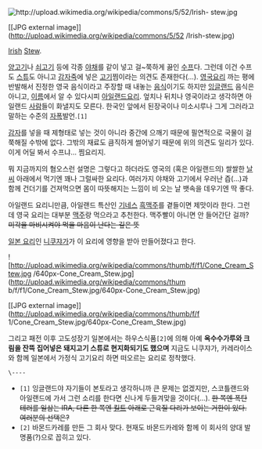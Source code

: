 ![http://upload.wikimedia.org/wikipedia/commons/5/52/Irish-
stew.jpg](http://upload.wikimedia.org/wikipedia/commons/5/52/Irish-stew.jpg)

[[JPG external image]](http://upload.wikimedia.org/wikipedia/commons/5/52
/Irish-stew.jpg)

  
[Irish](%EC%95%84%EC%9D%BC%EB%9E%9C%EB%93%9C.md)
[Stew](%EC%8A%A4%ED%8A%9C.md).

[양고기](%EC%96%91%EA%B3%A0%EA%B8%B0.md)나
[쇠고기](%EC%87%A0%EA%B3%A0%EA%B8%B0.md) 등에 각종 [야채](%EC%95%BC%EC%B1%84.md)를
같이 넣고 걸~쭉하게 끓인 [수프](%EC%88%98%ED%94%84.md)다. 그런데 이건 수프도
[스튜](%EC%8A%A4%ED%8A%9C.md)도 아니고
[감자](%EA%B0%90%EC%9E%90.md)[죽](%EC%A3%BD.md)에 넣은
[고기](%EA%B3%A0%EA%B8%B0.md)찜이라는 의견도 존재한다(…). [영국요리](%EC%98%81%EA%B5%AD%20%EC%9A%94%EB%A6%AC.md) 까는 평에 반발해서 진정한 영국 음식이라고 주장할
때 내놓는 [음식](%EC%9D%8C%EC%8B%9D.md)이기도 하지만
[잉글랜드](%EC%9E%89%EA%B8%80%EB%9E%9C%EB%93%9C.md) 음식은 아니고,
[이름](%EC%9D%B4%EB%A6%84.md)에서 알 수 있다시피 [아일랜드요리](%EC%95%84%EC%9D%BC%EB%9E%9C%EB%93%9C%20%EC%9A%94%EB%A6%AC.md). 엎치나 뒤치나
영국이라고 생각하면 아일랜드 [사람](%EC%82%AC%EB%9E%8C.md)들이 화낼지도 모른다. 한국인 앞에서 된장국이나 미소시루나
그게 그러라고 말하는 수준의 [자폭](%EC%9E%90%ED%8F%AD.md)발언.`[1]`

[감자](%EA%B0%90%EC%9E%90.md)를 넣을 때 제형태로 넣는 것이 아니라 중간에 으깨기 때문에 필연적으로 국물이 걸쭉해질
수밖에 없다. 그밖의 재료도 큼직하게 썰어넣기 때문에 위의 의견도 일리가 있다. 이게 어딜 봐서 수프냐… 찜요리지.

뭐 지금까지의 혐오스런 설명은 그렇다고 하더라도 영국의 (혹은 아일랜드의) 쌀쌀한 [날씨](%EB%82%A0%EC%94%A8.md)
아래에서 먹기엔 꽤나 그럴싸한 요리다. 여러가지 야채와 고기에서 우러난 즙(…)과 함께 건더기를 건져먹으면 몸이 따뜻해지는 느낌이 비 오는
날 뱃속을 데우기엔 딱 좋다.

아일랜드 요리니만큼, 아일랜드 특산인 [기네스](%EA%B8%B0%EB%84%A4%EC%8A%A4.md)
[흑맥주](%ED%9D%91%EB%A7%A5%EC%A3%BC.md)를 곁들이면 제맛이라 한다. 그런데 영국 요리는 대부분
[맥주](%EB%A7%A5%EC%A3%BC.md)랑 먹으라고 추천한다. 맥주빨이 아니면 안 들어간단 걸까? <del>미각을 마비시켜야
먹을 마음이 난다는 깊은 뜻</del>

[일본 요리](%EC%9D%BC%EB%B3%B8%20%EC%9A%94%EB%A6%AC.md)인
[니쿠쟈가](%EB%8B%88%EC%BF%A0%EC%9F%88%EA%B0%80.md)가 이 요리에 영향을 받아 만들어졌다고 한다.

![http://upload.wikimedia.org/wikipedia/commons/thumb/f/f1/Cone_Cream_Stew.jpg
/640px-Cone_Cream_Stew.jpg](http://upload.wikimedia.org/wikipedia/commons/thum
b/f/f1/Cone_Cream_Stew.jpg/640px-Cone_Cream_Stew.jpg)

[[JPG external image]](http://upload.wikimedia.org/wikipedia/commons/thumb/f/f
1/Cone_Cream_Stew.jpg/640px-Cone_Cream_Stew.jpg)

  
그리고 패전 이후 고도성장기 일본에서는 하우스식품`[2]`에 의해 아예 **옥수수가루와 크림을 잔뜩 집어넣은 돼지고기 스튜로 현지화되기도
했으며** 지금도 니쿠쟈가, 카레라이스와 함께 일본에서 가정식 고기요리 하면 떠오르는 요리로 정착했다.

`\----`

  * `[1]` 잉글랜드야 자기들이 본토라고 생각하니까 큰 문제는 없겠지만, 스코틀랜드와 아일랜드에 가서 그런 소리를 한다면 신나게 두들겨맞을 것이다(…). <del>한 쪽엔 폭탄 테러를 일삼는 IRA, 다른 한 쪽엔 [킬트](%ED%82%AC%ED%8A%B8.md) 아래로 근육질 다리가 보이는 거한이 있다. 여러분의 선택은?</del>
  * `[2]` 바몬드카레를 만든 그 회사 맞다. 현재도 바몬드카레와 함께 이 회사의 양대 발명품(?)으로 꼽히고 있다.


